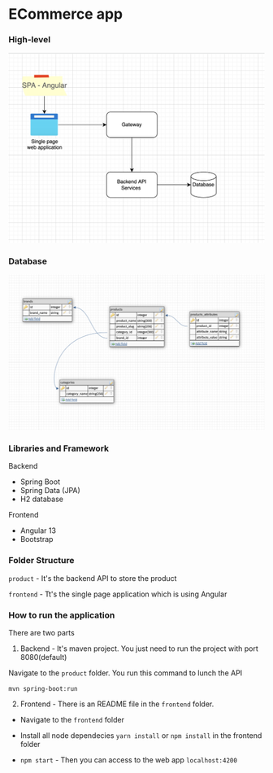 # ECommerce app

### High-level

![high-level](/docs/topology.png)

### Database 

![database](/docs/db.png)


### Libraries and Framework

Backend
- Spring Boot
- Spring Data (JPA)
- H2 database

Frontend
- Angular 13 
- Bootstrap

### Folder Structure

`product` - It's the backend API to store the product

`frontend` - Tt's the single page application which is using Angular

### How to run the application

There are two parts

1) Backend - It's maven project. You just need to run the project with port 8080(default)

Navigate to the `product` folder. You run this command to lunch the API

```
mvn spring-boot:run
```

2) Frontend - There is an README file in the `frontend` folder. 

- Navigate to the `frontend` folder

- Install all node dependecies `yarn install` or `npm install` in the frontend folder

- `npm start` - Then you can access to the web app `localhost:4200`

